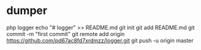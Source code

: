 # dumper
php logger
    echo "# logger" >> README.md
    git init
    git add README.md
    git commit -m "first commit"
    git remote add origin https://github.com/pd67ac8fd7xrdmzz/logger.git
    git push -u origin master
